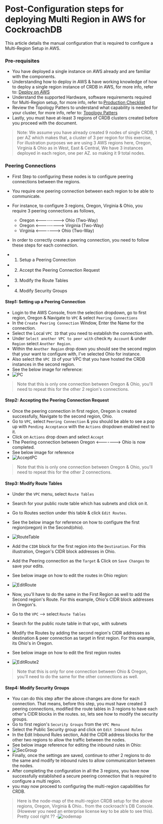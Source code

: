# Post-Configuration steps for deploying Multi Region in AWS for CockroachDB

This article details the manual configuration that is required to configure a Multi-Region Setup in AWS.

### Pre-requisites
* You have deployed a single instance on AWS already and are familiar with the components.
* Understanding how to deploy in AWS & have working knowledge of how to deploy a single region instance of CRDB in AWS, for more info, refer to: [Deploy on AWS](https://www.cockroachlabs.com/docs/v22.2/deploy-cockroachdb-on-aws)
* Understand the supported Hardware, software requirements required for Multi-Region setup, for more info, refer to:[Production Checklist](https://www.cockroachlabs.com/docs/v22.2/recommended-production-settings) 
* Review the Topology Patters to understand what capability is needed for your cluster, for more info, refer to: [Topology Patters](https://www.cockroachlabs.com/docs/v22.2/topology-patterns)
* Lastly, you must have at-least 3 regions of CRDB clusters created before you proceed with the document.
> Note: We assume you have already created 9 nodes of single CRDB, 1 per AZ which makes that, a cluster of 3 per region for this exercise, For illustration purposes we are using 3 AWS regions here, Oregon, Virginia & Ohio as in West, East & Central, We have 3 instances deployed in each region, one per AZ. so making it 9 total nodes. 

### Peering Connections
- First Step to configuring these nodes is to configure peering connections between the regions. 
- You require one peering connection between each region to be able to communicate.
- For instance, to configure 3 regions, Oregon, Virginia & Ohio, you require 3 peering connections as follows,
  * Oregon <---------> Ohio (Two-Way)
  * Oregon <---------> Virginia (Two-Way)
  * Virginia <-------> Ohio (Two-Way)
  
- In order to correctly create a peering connection, you need to follow these steps for each connection.
- 1. Setup a Peering Connection
- 2. Accept the Peering Connection Request
- 3. Modify the Route Tables
- 4. Modify Security Groups

#### Step1: Setting up a Peering Connection
- Login to the AWS Console, from the selection dropdown, go to first region, Oregon & Navigate to `VPC` & select `Peering Connections`
- In the `Create Peering Connection` Window, Enter the Name for the connection.
- Select the Local `VPC ID` that you need to establish the connection with.
- Under `Select another VPC to peer with` check `My Account` & under `Region` select `Another Region`.
- Within the `Another Region` drop down you should see the second region that your want to configure with, I've selected Ohio for instance. 
- Also select the `VPC ID` of your VPC that you have hosted the CRDB instances in the second region.
- See the below image for reference:
- ![PC](/Images/Aws_peering/aws_peering_conn_create.png)
>Note that this is only one connection between Oregon & Ohio, you'll need to repeat this for the other 2 region's connections.

#### Step2: Accepting the Peering Connection Request
- Once the peering connection in first region, Oregon is created successfully, Navigate to the second region, Ohio.
- Go to `VPC`, select `Peering Connection` & you should be able to see a pop up with `Pending Acceptance` with the `Actions` dropdown enabled next to it.
- Click on `Actions` drop down and select `Accept`
- The Peering connection between Oregon <-------> Ohio is now completed.
- See below image for reference
- ![AcceptPC](/Images/Aws_peering/aws_accept_conn_region2.png)
>Note that this is only one connection between Oregon & Ohio, you'll need to repeat this for the other 2 connections.

#### Step3: Modify Route Tables
- Under the `VPC` menu, select `Route Tables`
- Search for your public route table which has subnets and click on it.
- Go to Routes section under this table & click `Edit Routes`.
- See the below image for reference on how to configure the first region(oregon) in the Second(ohio).
- ![RouteTable](Images/Aws_peering/aws_modify_routes.png)
- Add the `CIDR` block for the first region into the `Destination`. For this illustration, Oregon's CIDR block addresses in Ohio.
- Add the Peering connection as the `Target` & Click on `Save Changes` to save your edits.
- See below image on how to edit the routes in Ohio region: 
- ![EditRoute](Images/Aws_peering/aws_edit_routes.png)

- Now, you'll have to do the same in the First Region as well to add the Second region's Route. For this example, Ohio's CIDR block addresses in Oregon's.
- Go to the `VPC` --> select `Route Tables`
- Search for the public route table in that vpc, with subnets
- Modify the Routes by adding the second region's CIDR addresses as destination & peer connection as target in first region. For this example, its Ohio's in Oregon.
- See below image on how to edit the first region routes
- ![EditRoute2](Images/Aws_peering/aws_edit_routes2.png)

> Note that this is only for one connection between Ohio & Oregon, you'll need to do the same for the other connections as well.
#### Step4: Modify Security Groups
- You can do this step after the above changes are done for each connection. That means, before this step, you must have created 3 peering connections, modified the route tables in 3 regions to have each other's CIDR blocks in the routes. so, lets see how to modify the security groups.
- Go to first region's `Security Groups` from the `VPC Menu`
- Select the Public Security group and click on `Edit Inbound Rules`
- In the Edit Inbound Rules section, Add the CIDR address blocks for the other two regions to allow the traffic between the nodes.
- See below image reference for editing the inbound rules in Ohio:
- ![SecGroup](Images/Aws_peering/aws_edit_security_groups.png)
- Finally, once the settings are saved, continue to other 2 regions to do the same and modify te inbound rules to allow communication between the nodes.
- After completing the configuration in all the 3 regions, you have now successfully established a secure peering connection that is required to configure a multi region.
- you may now proceed to configuring the multi-region capabilities for CRDB.

> Here is the node-map of the multi-region CRDB setup for the above regions, Oregon, Virginia & Ohio.. from the cockroach's DB Console. (However you need an enterprise license key to be able to see this). Pretty cool right ?? 
-![nodemap](Images/Aws_peering/multi-region-final.png)
